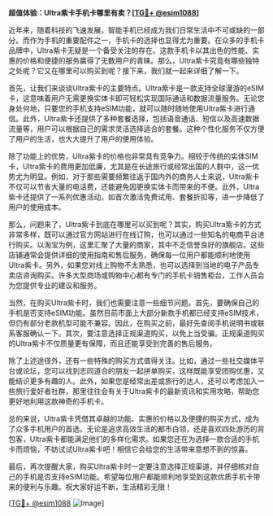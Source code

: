 **超值体验：Ultra紫卡手机卡哪里有卖？[[TG💪+ @esim1088](https://t.me/s/esim1088)]**

近年来，随着科技的飞速发展，智能手机已经成为我们日常生活中不可或缺的一部分。而作为手机的重要配件之一，手机卡的选择也显得尤为重要。在众多的手机卡品牌中，Ultra紫卡无疑是一个备受关注的存在。这款手机卡以其出色的性能、实惠的价格和便捷的服务赢得了无数用户的青睐。那么，Ultra紫卡究竟有哪些独特之处呢？它又在哪里可以购买到呢？接下来，我们就一起来详细了解一下。

首先，让我们来谈谈Ultra紫卡的主要特点。Ultra紫卡是一款支持全球漫游的eSIM卡，这意味着用户无需更换实体卡即可轻松实现国际通话和数据流量服务。无论您身处何地，只要您的手机支持eSIM功能，就可以随时随地使用Ultra紫卡进行通信。此外，Ultra紫卡还提供了多种套餐选择，包括语音通话、短信以及高速数据流量等，用户可以根据自己的需求灵活选择适合的套餐。这种个性化服务不仅方便了用户的生活，也大大提升了用户的使用体验。

除了功能上的优势，Ultra紫卡的价格也非常具有竞争力。相较于传统的实体SIM卡，Ultra紫卡的费用更加低廉，尤其是在长途旅行或经常出国的人群中，这一优势尤为明显。例如，对于那些需要频繁往返于国内外的商务人士来说，Ultra紫卡不仅可以节省大量的电话费，还能避免因更换实体卡而带来的不便。此外，Ultra紫卡还提供了一系列优惠活动，如首次激活免费试用、套餐折扣等，进一步降低了用户的使用成本。

那么，问题来了，Ultra紫卡到底在哪里可以买到呢？其实，购买Ultra紫卡的方式非常多样，既可以通过官方网站进行在线订购，也可以通过一些知名的电商平台进行购买。以淘宝为例，这里汇聚了大量的商家，其中不乏信誉良好的旗舰店。这些店铺通常会提供详细的使用指南和售后服务，确保每一位用户都能顺利地使用Ultra紫卡。另外，如果您对线上购物不太熟悉，也可以选择到当地的电子产品专卖店咨询购买。许多大型商场或购物中心都有专门的手机卡销售柜台，工作人员会为您提供专业的建议和服务。

当然，在购买Ultra紫卡时，我们也需要注意一些细节问题。首先，要确保自己的手机是否支持eSIM功能。虽然目前市面上大部分新款手机都已经支持eSIM技术，但仍有部分老款机型可能不兼容。因此，在购买之前，最好先查阅手机说明书或联系客服确认一下。其次，要注意选择正规渠道购买，以免上当受骗。正规渠道购买的Ultra紫卡不仅质量更有保障，而且还能享受到完善的售后服务。

除了上述途径外，还有一些特殊的购买方式值得关注。比如，通过一些社交媒体平台或论坛，您可以找到志同道合的朋友一起拼单购买，这样既能享受团购优惠，又能结识更多有趣的人。此外，如果您是经常出差或旅行的达人，还可以考虑加入一些旅行爱好者社群，那里往往会有关于Ultra紫卡的最新资讯和实用攻略，帮助您更好地利用这款神奇的手机卡。

总的来说，Ultra紫卡凭借其卓越的功能、实惠的价格以及便捷的购买方式，成为了众多手机用户的首选。无论是追求高效生活的都市白领，还是喜欢四处游历的背包客，Ultra紫卡都能满足他们的多样化需求。如果您还在为选择一款合适的手机卡而烦恼，不妨试试Ultra紫卡吧！相信它会给您的生活带来意想不到的惊喜。

最后，再次提醒大家，购买Ultra紫卡时一定要注意选择正规渠道，并仔细核对自己的手机是否支持eSIM功能。希望每位用户都能顺利地享受到这款优质手机卡带来的便利与乐趣。祝大家好运不断，生活精彩无限！

[[TG💪+ @esim1088](https://t.me/s/esim1088) ![Image](https://i.postimg.cc/4NQfJmqS/Snipaste-2025-05-13-00-14-12.png)]